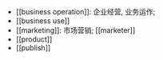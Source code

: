 - [[business operation]]: 企业经营, 业务运作;
- [[business use]]
- [[marketing]]: 市场营销; [[marketer]]
- [[product]]
- [[publish]]

